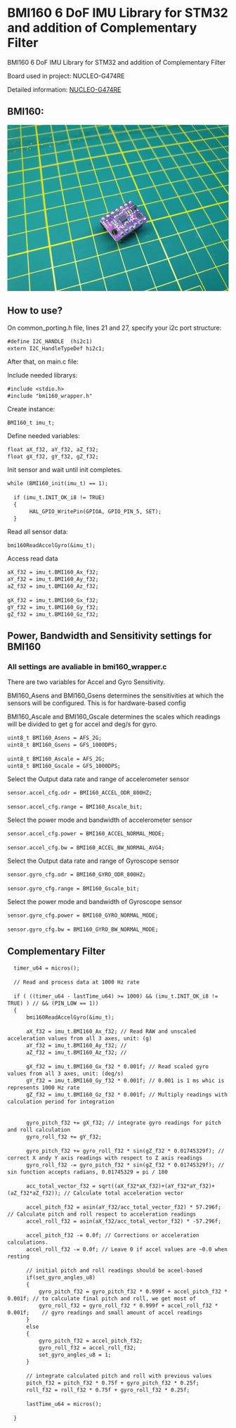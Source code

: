 # BMI160 6 DoF IMU Library for STM32 and addition of Complementary Filter 
BMI160 6 DoF IMU Library for STM32 and addition of Complementary Filter 

Board used in project: NUCLEO-G474RE

Detailed information: [NUCLEO-G474RE](https://www.st.com/en/evaluation-tools/nucleo-g474re.html#overview)

## BMI160:

![](https://raw.githubusercontent.com/ibrahimcahit/stm32-bmi160-complementary-filter/main/bmi160.jpg)

## How to use?

On common_porting.h file, lines 21 and 27, specify your i2c port structure:

```
#define I2C_HANDLE	(hi2c1)
extern I2C_HandleTypeDef hi2c1;
```

After that, on main.c file:

Include needed librarys:

```
#include <stdio.h>
#include "bmi160_wrapper.h"
```

Create instance:

```
BMI160_t imu_t;
```

Define needed variables:

```
float aX_f32, aY_f32, aZ_f32;
float gX_f32, gY_f32, gZ_f32;
```

Init sensor and wait until init completes.

```
while (BMI160_init(imu_t) == 1);

  if (imu_t.INIT_OK_i8 != TRUE)
  {
	   HAL_GPIO_WritePin(GPIOA, GPIO_PIN_5, SET);
  }

```

Read all sensor data:

```
bmi160ReadAccelGyro(&imu_t);
```

Access read data

```
aX_f32 = imu_t.BMI160_Ax_f32;
aY_f32 = imu_t.BMI160_Ay_f32; 
aZ_f32 = imu_t.BMI160_Az_f32;

gX_f32 = imu_t.BMI160_Gx_f32;
gY_f32 = imu_t.BMI160_Gy_f32;
gZ_f32 = imu_t.BMI160_Gz_f32;
```

## Power, Bandwidth and Sensitivity settings for BMI160

### All settings are avaliable in bmi160_wrapper.c

There are two variables for Accel and Gyro Sensitivity.

BMI160_Asens and BMI160_Gsens determines the sensitivities at which the sensors will be configured. This is for hardware-based config

BMI160_Ascale and BMI160_Gscale determines the scales which readings will be divided to get g for accel and deg/s for gyro. 

```
uint8_t BMI160_Asens = AFS_2G;
uint8_t BMI160_Gsens = GFS_1000DPS;

uint8_t BMI160_Ascale = AFS_2G;
uint8_t BMI160_Gscale = GFS_1000DPS;
```

Select the Output data rate and range of accelerometer sensor

```
sensor.accel_cfg.odr = BMI160_ACCEL_ODR_800HZ; 

sensor.accel_cfg.range = BMI160_Ascale_bit;
```

Select the power mode and bandwidth of accelerometer sensor

```
sensor.accel_cfg.power = BMI160_ACCEL_NORMAL_MODE;

sensor.accel_cfg.bw = BMI160_ACCEL_BW_NORMAL_AVG4; 
```

Select the Output data rate and range of Gyroscope sensor

```
sensor.gyro_cfg.odr = BMI160_GYRO_ODR_800HZ; 

sensor.gyro_cfg.range = BMI160_Gscale_bit; 
```

Select the power mode and bandwidth of Gyroscope sensor

```
sensor.gyro_cfg.power = BMI160_GYRO_NORMAL_MODE;

sensor.gyro_cfg.bw = BMI160_GYRO_BW_NORMAL_MODE; 
```

## Complementary Filter 

```
  timer_u64 = micros();

  // Read and process data at 1000 Hz rate

  if ( ((timer_u64 - lastTime_u64) >= 1000) && (imu_t.INIT_OK_i8 != TRUE) ) // && (PIN_LOW == 1))
  {
	  bmi160ReadAccelGyro(&imu_t);

	  aX_f32 = imu_t.BMI160_Ax_f32; // Read RAW and unscaled acceleration values from all 3 axes, unit: (g)
	  aY_f32 = imu_t.BMI160_Ay_f32; //
	  aZ_f32 = imu_t.BMI160_Az_f32; //

	  gX_f32 = imu_t.BMI160_Gx_f32 * 0.001f; // Read scaled gyro values from all 3 axes, unit: (deg/s)
	  gY_f32 = imu_t.BMI160_Gy_f32 * 0.001f; // 0.001 is 1 ms whic is represents 1000 Hz rate
	  gZ_f32 = imu_t.BMI160_Gz_f32 * 0.001f; // Multiply readings with calculation period for integration


	  gyro_pitch_f32 += gX_f32; // integrate gyro readings for pitch and roll calculation
	  gyro_roll_f32 += gY_f32;

	  gyro_pitch_f32 += gyro_roll_f32 * sin(gZ_f32 * 0.01745329f); // correct X andy Y axis readings with respect to Z axis readings
	  gyro_roll_f32 -= gyro_pitch_f32 * sin(gZ_f32 * 0.01745329f); // sin function accepts radians, 0.01745329 = pi / 180

	  acc_total_vector_f32 = sqrt((aX_f32*aX_f32)+(aY_f32*aY_f32)+(aZ_f32*aZ_f32)); // Calculate total acceleration vector

	  accel_pitch_f32 = asin(aY_f32/acc_total_vector_f32) * 57.296f; // Calculate pitch and roll respect to acceleration readings
	  accel_roll_f32 = asin(aX_f32/acc_total_vector_f32) * -57.296f;

	  accel_pitch_f32 -= 0.0f; // Corrections or acceleration calculations.
	  accel_roll_f32 -= 0.0f; // Leave 0 if accel values are ~0.0 when resting

	  // initial pitch and roll readings should be aceel-based
	  if(set_gyro_angles_u8)
	  {
		  gyro_pitch_f32 = gyro_pitch_f32 * 0.999f + accel_pitch_f32 * 0.001f; // to calculate final pitch and roll, we get most of
		  gyro_roll_f32 = gyro_roll_f32 * 0.999f + accel_roll_f32 * 0.001f;    // gyro readings and small amount of accel readings
	  }
	  else
	  {
		  gyro_pitch_f32 = accel_pitch_f32;
		  gyro_roll_f32 = accel_roll_f32;
		  set_gyro_angles_u8 = 1;
	  }

	  // integrate calculated pitch and roll with previous values
	  pitch_f32 = pitch_f32 * 0.75f + gyro_pitch_f32 * 0.25f;
	  roll_f32 = roll_f32 * 0.75f + gyro_roll_f32 * 0.25f;

	  lastTime_u64 = micros();

  }
```
